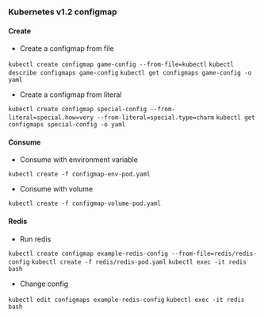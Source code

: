 ### Kubernetes v1.2 configmap

#### Create

- Create a configmap from file

`kubectl create configmap game-config --from-file=kubectl`
`kubectl describe configmaps game-config`
`kubectl get configmaps game-config -o yaml`

- Create a configmap from literal

`kubectl create configmap special-config --from-literal=special.how=very --from-literal=special.type=charm`
`kubectl get configmaps special-config -o yaml`

#### Consume

- Consume with environment variable

`kubectl create -f configmap-env-pod.yaml`

- Consume with volume

`kubectl create -f configmap-volume-pod.yaml`

#### Redis

- Run redis

`kubectl create configmap example-redis-config --from-file=redis/redis-config`
`kubectl create -f redis/redis-pod.yaml`
`kubectl exec -it redis bash`

- Change config

`kubectl edit configmaps example-redis-config`
`kubectl exec -it redis bash`
